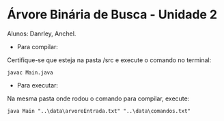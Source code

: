 # Árvore Binária de Busca - Unidade 2

Alunos: Danrley, Anchel.

- Para compilar:
  
Certifique-se que esteja na pasta /src e execute o comando no terminal: 
```
javac Main.java
``` 

- Para executar:
  
Na mesma pasta onde rodou o comando para compilar, execute:
```
java Main "..\data\arvoreEntrada.txt" "..\data\comandos.txt"
```
